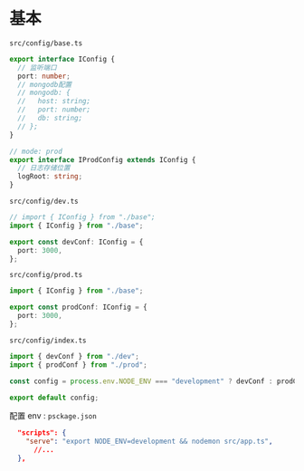 

# 基本


`src/config/base.ts`

```ts
export interface IConfig {
  // 监听端口
  port: number;
  // mongodb配置
  // mongodb: {
  //   host: string;
  //   port: number;
  //   db: string;
  // };
}

// mode: prod
export interface IProdConfig extends IConfig {
  // 日志存储位置
  logRoot: string;
}
```

`src/config/dev.ts`

```ts
// import { IConfig } from "./base";
import { IConfig } from "./base";

export const devConf: IConfig = {
  port: 3000,
};
```

`src/config/prod.ts`

```ts
import { IConfig } from "./base";

export const prodConf: IConfig = {
  port: 3000,
};
```

`src/config/index.ts`

```ts
import { devConf } from "./dev";
import { prodConf } from "./prod";

const config = process.env.NODE_ENV === "development" ? devConf : prodConf;

export default config;
```

配置 env : `psckage.json`

```json
  "scripts": {
    "serve": "export NODE_ENV=development && nodemon src/app.ts",
      //...
  },
```